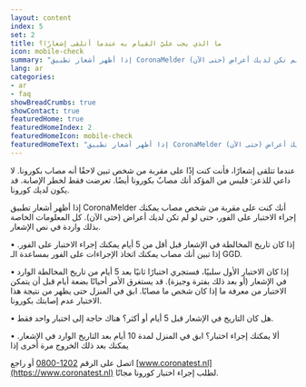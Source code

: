 ```yaml
---
layout: content
index: 5
set: 2
title: ما الذي يجب عليّ القيام به عندما أتلقى إشعارًا؟
icon: mobile-check
summary: "إذا أظهر أشعار تطبيق CoronaMelder أنك كنت على مقربة من شخص مصاب يمكنك إجراء الاختبار على الفور، حتى لو لم تكن لديك أعراض (حتى الآن). "
lang: ar
categories:
- ar
- faq
showBreadCrumbs: true
showContact: true
featuredHome: true
featuredHomeIndex: 2
featuredHomeIcon: mobile-check
featuredHomeText: "إذا أظهر أشعار تطبيق CoronaMelder أنك كنت على مقربة من شخص مصاب يمكنك إجراء الاختبار على الفور، حتى لو لم تكن لديك أعراض (حتى الآن). "
---
```

عندما تتلقى إشعارًا، فأنت كنت إذًا على مقربة من شخص تبين لاحقًا أنه مصاب بكورونا. لا داعي للذعر: فليس من المؤكد أنك مصابٌ بكورونا أيضًا. تعرضت فقط لخطر الإصابة. قد يكون لديك كورونا.

إذا أظهر أشعار تطبيق CoronaMelder أنك كنت على مقربة من شخص مصاب يمكنك إجراء الاختبار على الفور، حتى لو لم تكن لديك أعراض (حتى الآن). كل المعلومات الخاصة بذلك واردة في نص الإشعار.

•	إذا كان تاريخ المخالطة في الإشعار قبل أقل من 5 أيام يمكنك إجراء الاختبار على الفور. إذا تبين أنك مصاب يمكنك اتخاذ الإجراءات على الفور بمساعدة الـ GGD.

•	إذا كان الاختبار الأول سلبيًا، فستجري اختبارًا ثانيًا بعد 5 أيام من تاريخ المخالطة الوارد في الإشعار (أو بعد ذلك بفترة وجيزة). قد يستغرق الأمر أحيانًا بضعة أيام قبل أن يتمكن الاختبار من معرفة ما إذا كان شخص ما مصابًا. ابق في المنزل حتى يظهر من نتيجة هذا الاختبار عدم إصابتك بكورونا.

•	هل كان التاريخ في الإشعار قبل 5 أيام أو أكثر؟ هناك حاجة إلى اختبار واحد فقط.

•	ألا يمكنك إجراء اختبار؟ ابق في المنزل لمدة 10 أيام بعد التاريخ الوارد في الإشعار. يمكنك بعد ذلك الخروج مرة أخرى إذا 

اتصل على الرقم <a href="tel:0800-1202" dir="ltr">0800-1202</a> أو راجع [www.coronatest.nl](https://www.coronatest.nl)  لطلب إجراء اختبار كورونا مجانًا.

